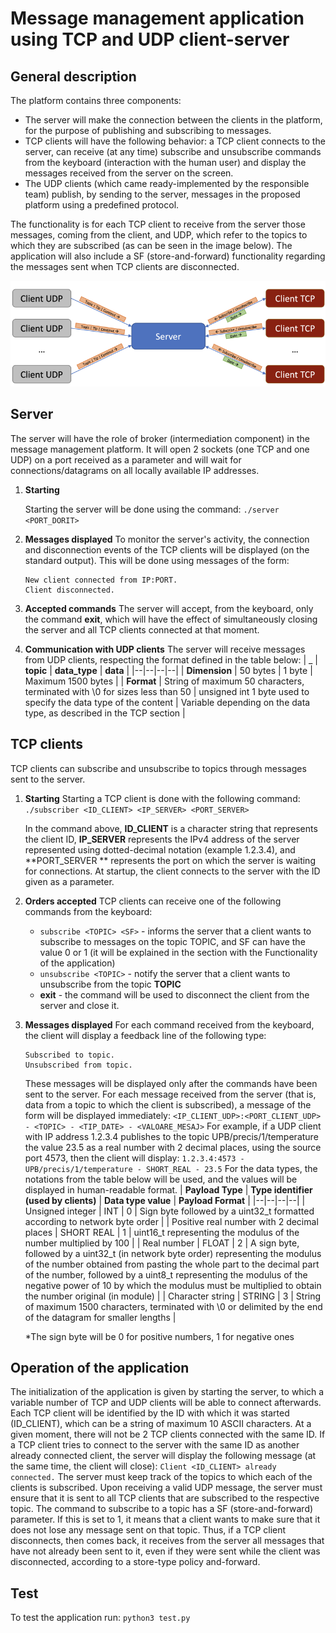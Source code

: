 # Message management application using TCP and UDP client-server
## General description

The platform contains three components:

- The server will make the connection between the clients in the platform, for the purpose of publishing and subscribing to messages.
- TCP clients will have the following behavior: a TCP client connects to the server, can receive (at any time) subscribe and unsubscribe commands from the keyboard (interaction with the human user) and display the messages received from the server on the screen.
- The UDP clients (which came ready-implemented by the responsible team) publish, by sending to the server, messages in the proposed platform using a predefined protocol.


The functionality is for each TCP client to receive from the server those messages, coming from the client, and UDP, which refer to the topics to which they are subscribed (as can be seen in the image below). The application will also include a SF (store-and-forward) functionality regarding the messages sent when TCP clients are disconnected.

![](arhitectura.png)

## Server
The server will have the role of broker (intermediation component) in the message management platform. It will open 2 sockets (one TCP and one UDP) on a port received as a parameter and will wait for connections/datagrams on all locally available IP addresses.

1)  **Starting**

	Starting the server will be done using the command:
	```./server <PORT_DORIT>```
2) **Messages displayed**
	To monitor the server's activity, the connection and disconnection events of the TCP clients will be displayed (on the standard output). This will be done using messages of the form:
	```
	New client connected from IP:PORT.
	Client disconnected.
	```
3) **Accepted commands**
	The server will accept, from the keyboard, only the command **exit**, which will have the effect of simultaneously closing the server and all TCP clients connected at that moment.
4) **Communication with UDP clients**
	The server will receive messages from UDP clients, respecting the format defined in the table below:
	| _ | **topic** | **data_type** | **data** |
	|--|--|--|--|
	| **Dimension** | 50 bytes | 1 byte | Maximum 1500 bytes | 
	|	**Format** | String of maximum 50 characters, terminated with \0 for sizes less than 50 | unsigned int 1 byte used to specify the data type of the content | Variable depending on the data type, as described in the TCP section |
## TCP clients
TCP clients can subscribe and unsubscribe to topics through messages sent to the server.
1) **Starting**
	Starting a TCP client is done with the following command:
	```./subscriber <ID_CLIENT> <IP_SERVER> <PORT_SERVER>```
	
	In the command above, **ID_CLIENT** is a character string that represents the client ID, **IP_SERVER** represents the IPv4 address of the server represented using dotted-decimal notation (example 1.2.3.4), and **PORT_SERVER ** represents the port on which the server is waiting for connections. At startup, the client connects to the server with the ID given as a parameter.
2) **Orders accepted**
	TCP clients can receive one of the following commands from the keyboard:
	- ```subscribe <TOPIC> <SF>``` - informs the server that a client wants to subscribe to messages on the topic TOPIC, and SF can have the value 0 or 1 (it will be explained in the section with the Functionality of the application)
	- ```unsubscribe <TOPIC>``` - notify the server that a client wants to unsubscribe from the topic **TOPIC**
	- **exit** - the command will be used to disconnect the client from the server and close it.
3) **Messages displayed**
	For each command received from the keyboard, the client will display a feedback line of the following type:
	```
	Subscribed to topic. 
	Unsubscribed from topic.
	```
	These messages will be displayed only after the commands have been sent to the server.
For each message received from the server (that is, data from a topic to which the client is subscribed), a message of the form will be displayed immediately:
	```<IP_CLIENT_UDP>:<PORT_CLIENT_UDP> - <TOPIC> - <TIP_DATE> - <VALOARE_MESAJ>```
	For example, if a UDP client with IP address 1.2.3.4 publishes to the topic UPB/precis/1/temperature the value 23.5 as a real number with 2 decimal places, using the source port 4573, then the client will display:
	```1.2.3.4:4573 - UPB/precis/1/temperature - SHORT_REAL - 23.5```
	For the data types, the notations from the table below will be used, and the values will be displayed in human-readable format.
	| **Payload Type** | **Type identifier (used by clients)** | **Data type value** | **Payload Format** |
	|--|--|--|--|
	| Unsigned integer | INT | 0 | Sign byte followed by a uint32_t formatted according to network byte order |
	| Positive real number with 2 decimal places | SHORT REAL | 1 | uint16_t representing the modulus of the number multiplied by 100 |
	| Real number | FLOAT | 2 | A sign byte, followed by a uint32_t (in network byte order) representing the modulus of the number obtained from pasting the whole part to the decimal part of the number, followed by a uint8_t representing the modulus of the negative power of 10 by which the modulus must be multiplied to obtain the number original (in module) | 
	| Character string | STRING | 3 | String of maximum 1500 characters, terminated with \0 or delimited by the end of the datagram for smaller lengths |
    
	*The sign byte will be 0 for positive numbers, 1 for negative ones
## Operation of the application
The initialization of the application is given by starting the server, to which a variable number of TCP and UDP clients will be able to connect afterwards.
Each TCP client will be identified by the ID with which it was started (ID_CLIENT), which can be a string of maximum 10 ASCII characters. At a given moment, there will not be 2 TCP clients connected with the same ID. If a TCP client tries to connect to the server with the same ID as another already connected client, the server will display the following message (at the same time, the client will close):
```Client <ID_CLIENT> already connected.```
The server must keep track of the topics to which each of the clients is subscribed. Upon receiving a valid UDP message, the server must ensure that it is sent to all TCP clients that are subscribed to the respective topic.
The command to subscribe to a topic has a SF (store-and-forward) parameter. If this is set to 1, it means that a client wants to make sure that it does not lose any message sent on that topic. Thus, if a TCP client disconnects, then comes back, it receives from the server all messages that have not already been sent to it, even if they were sent while the client was disconnected, according to a store-type policy and-forward.

## Test ##
To test the application run:
```python3 test.py```